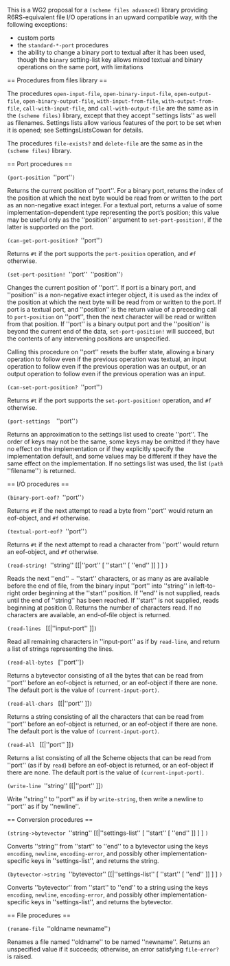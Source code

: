 This is a WG2 proposal for a `(scheme files advanced)` library providing R6RS-equivalent file I/O operations in an upward compatible way, with the following exceptions:

 * custom ports
 * the `standard-*-port` procedures
 * the ability to change a binary port to textual after it has been used, though the `binary` setting-list key allows mixed textual and binary operations on the same port, with limitations


== Procedures from files library ==

The procedures `open-input-file`, `open-binary-input-file`, `open-output-file`, `open-binary-output-file`, `with-input-from-file`, `with-output-from-file`, `call-with-input-file`, and `call-with-output-file` are the same as in the `(scheme files)` library, except that they accept ''settings lists'' as well as filenames.  Settings lists allow various features of the port to be set when it is opened; see SettingsListsCowan for details.

The procedures `file-exists?` and `delete-file` are the same as in the `(scheme files)` library.

== Port procedures ==

`(port-position `''port''`)`

Returns the current position of ''port''.  For a binary port, returns the index of the position at which the next byte would be read from or written to the port as an non-negative exact integer. For a textual port, returns a value of some implementation-dependent type representing the port’s position; this value may be useful only as the ''position'' argument to `set-port-position!`, if the latter is supported on the port.

`(can-get-port-position? `''port''`)`

Returns `#t` if the port supports the `port-position` operation, and `#f` otherwise.

`(set-port-position! `''port''` `''position''`)`

Changes the current position of ''port''.  If port is a binary port, and ''position'' is a non-negative exact integer object, it is used as the index of the position at which the next byte will be read from or written to the port. If port is a textual port, and ''position'' is the return value of a preceding call to `port-position` on ''port'', then the next character will be read or written from that position.  If ''port'' is a binary output port and the ''position'' is beyond the current end of the data, `set-port-position!` will succeed, but the contents of any intervening positions are unspecified.

Calling this procedure on ''port'' resets the buffer state, allowing a binary operation to follow even if the previous operation was textual, an input operation to follow even if the previous operation was an output, or an output operation to follow even if the previous operation was an input.

`(can-set-port-position? `''port''`)`

Returns `#t` if the port supports the `set-port-position!` operation, and `#f` otherwise.

`(port-settings  `''port''`)`

Returns an approximation to the settings list used to create ''port''.  The order of keys may not be the same, some keys may be omitted if they have no effect on the implementation or if they explicitly specify the implementation default, and some values may be different if they have the same effect on the implementation.  If no settings list was used, the list `(path `''filename''`)` is returned.

== I/O procedures ==

`(binary-port-eof? `''port''`)`

Returns `#t` if the next attempt to read a byte from ''port'' would return an eof-object, and `#f` otherwise.

`(textual-port-eof? `''port''`)`

Returns `#t` if the next attempt to read a character from ''port'' would return an eof-object, and `#f` otherwise.

`(read-string! `''string'' [[|''port'' [ ''start'' [ ''end'' ]] ] ] `)`

Reads the next ''end'' − ''start'' characters, or as many as are available before the end of file, from the binary input ''port'' into ''string'' in left-to-right order beginning at the ''start'' position. If ''end'' is not supplied, reads until the end of ''string'' has been reached. If ''start'' is not supplied, reads beginning at position 0. Returns the number of characters read.
If no characters are available, an end-of-file object is returned.

`(read-lines ` [[|''input-port'' ]]`)`

Read all remaining characters in ''input-port'' as if by `read-line`, and return a list of strings representing the lines.

`(read-all-bytes ` [''port'']`)`

Returns a bytevector consisting of all the bytes that can be read from ''port'' before an eof-object is returned, or an eof-object if there are none.  The default port is the value of `(current-input-port)`.

`(read-all-chars ` [[|''port'' ]]`)`

Returns a string consisting of all the characters that can be read from ''port'' before an eof-object is returned, or an eof-object if there are none.  The default port is the value of `(current-input-port)`.

`(read-all ` [[|''port'' ]]`)`

Returns a list consisting of all the Scheme objects that can be read from ''port'' (as if by `read`) before an eof-object is returned, or an eof-object if there are none.  The default port is the value of `(current-input-port)`.

`(write-line `''string'' [[|''port'' ]]`)`

Write ''string'' to ''port'' as if by `write-string`, then write a newline to ''port'' as if by ''newline''.

== Conversion procedures == 

`(string->bytevector `''string'' [[|''settings-list'' [ ''start'' [ ''end'' ]] ] ] `)`

Converts ''string'' from ''start'' to ''end'' to a bytevector using the keys `encoding`, `newline`, `encoding-error`, and possibly other implementation-specific keys in ''settings-list'', and returns the string.

`(bytevector->string `''bytevector'' [[|''settings-list'' [ ''start'' [ ''end'' ]] ] ] `)`

Converts ''bytevector'' from ''start'' to ''end'' to a string using the keys `encoding`, `newline`, `encoding-error`, and possibly other implementation-specific keys in ''settings-list'', and returns the bytevector.

== File procedures ==

`(rename-file `''oldname newname''`)`

Renames a file named ''oldname'' to be named ''newname''.  Returns an unspecified value if it succeeds; otherwise, an error satisfying `file-error?` is raised.